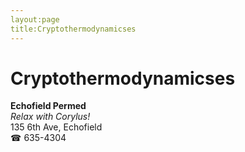 ```yaml
---
layout:page
title:Cryptothermodynamicses
---
```

# Cryptothermodynamicses

**Echofield Permed**  
_Relax with Corylus!_  
135 6th Ave, Echofield  
☎ 635-4304



